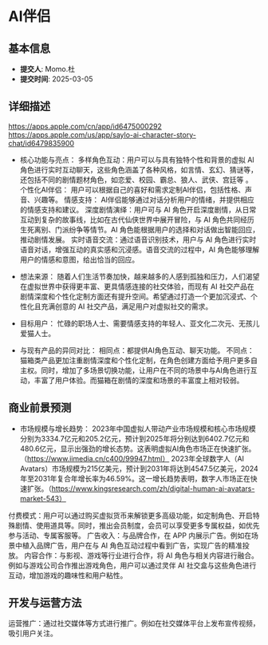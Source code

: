 # AI伴侣

## 基本信息
- **提交人**: Momo.杜
- **提交时间**: 2025-03-05

## 详细描述
https://apps.apple.com/cn/app/id6475000292
https://apps.apple.com/us/app/saylo-ai-character-story-chat/id6479835900
- 核心功能与亮点：
多样角色互动：用户可以与具有独特个性和背景的虚拟 AI 角色进行实时互动聊天，这些角色涵盖了各种风格，如言情、玄幻、猜谜等，还包括不同的剧情题材角色，如恋爱、校园、霸总、狼人、武侠、宫廷等 。
个性化AI伴侣： 用户可以根据自己的喜好和需求定制AI伴侣，包括性格、声音、兴趣等。
情感支持： AI伴侣能够通过对话分析用户的情绪，并提供相应的情感支持和建议。
深度剧情演绎：用户可与 AI 角色开启深度剧情，从日常互动到复杂的故事线，比如在古代仙侠世界中展开冒险，与 AI 角色共同经历生死离别、门派纷争等情节。AI 角色能根据用户的选择和对话做出智能回应，推动剧情发展。
实时语音交流：通过语音识别技术，用户与 AI 角色进行实时语音对话，增强互动的真实感和沉浸感。语音交流的过程中，AI 角色能够理解用户的情感和意图，给出恰当的回应。

- 想法来源： 随着人们生活节奏加快，越来越多的人感到孤独和压力，人们渴望在虚拟世界中获得更丰富、更具情感连接的社交体验，而现有 AI 社交产品在剧情深度和个性化定制方面还有提升空间。希望通过打造一个更加沉浸式、个性化且充满创意的 AI 社交产品，满足用户对虚拟社交的需求。

- 目标用户： 忙碌的职场人士、需要情感支持的年轻人、亚文化二次元、无孩儿爱猫人士。

- 与现有产品的异同对比：
相同点：都提供AI角色互动、聊天功能。
不同点：猫箱类产品更加注重剧情深度和个性化定制，在角色创建方面给予用户更多自主权。同时，增加了多场景切换功能，让用户在不同的场景中与AI角色进行互动，丰富了用户体验。而猫箱在剧情的深度和场景的丰富度上相对较弱。

## 商业前景预测
- 市场规模与增长趋势：
2023年中国虚拟人带动产业市场规模和核心市场规模分别为3334.7亿元和205.2亿元，预计到2025年将分别达到6402.7亿元和480.6亿元，显示出强劲的增长态势。这表明虚拟AI角色市场正在快速扩张。（https://www.iimedia.cn/c400/99947.html）
2023年全球数字人（AI Avatars）市场规模为215亿美元，预计到2031年将达到4547.5亿美元，2024年至2031年复合年增长率为46.59%。这一增长趋势表明，数字人市场正在快速扩张。（https://www.kingsresearch.com/zh/digital-human-ai-avatars-market-543）

付费模式：用户可以通过购买虚拟货币来解锁更多高级功能，如定制角色、开启特殊剧情、使用道具等。同时，推出会员制度，会员可以享受更多专属权益，如优先参与活动、专属客服等。
广告收入：与品牌合作，在 APP 内展示广告。例如在场景中植入品牌广告，用户在与 AI 角色互动过程中看到广告，实现广告的精准投放。
内容合作：与影视、游戏等行业进行合作，将 AI 角色与相关内容进行融合。例如与游戏公司合作推出游戏角色，用户可以通过灵伴 AI 社交盒与这些角色进行互动，增加游戏的趣味性和用户粘性。

## 开发与运营方法
运营推广：通过社交媒体等方式进行推广。例如在社交媒体平台上发布宣传视频，吸引用户关注。

